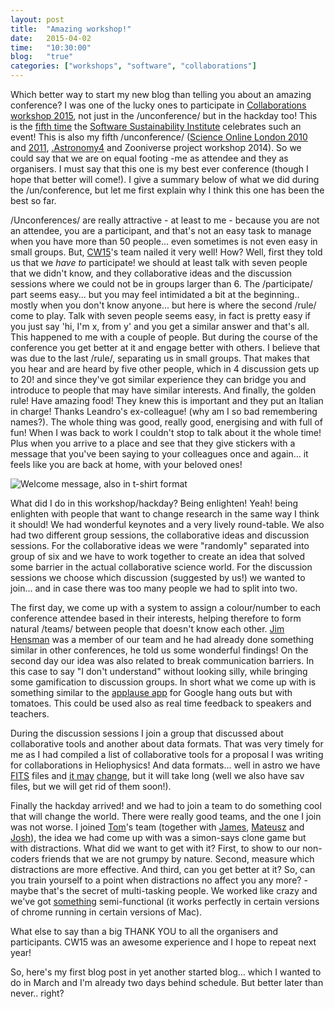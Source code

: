 ```yaml
---
layout: post
title:  "Amazing workshop!"
date:   2015-04-02
time:   "10:30:00"
blog:   "true"
categories: ["workshops", "software", "collaborations"]
---
```


Which better way to start my new blog than telling you about an amazing conference?
I was one of the lucky ones to participate in [Collaborations workshop 2015][CW15], not just in the /unconference/ but in the hackday too!
This is the [fifth time][SSIws] the [Software Sustainability Institute][SSI] celebrates such an event! This is also my fifth /unconference/
([Science Online London 2010][SOLO10] and [2011][SOLO11],
[.Astronomy4][dotAstro4]
and Zooniverse project workshop 2014).
So we could say that we are on equal footing -me as attendee and they as organisers.
I must say that this one is my best ever conference (though I hope that better will come!).
I give a summary below of what we did during the /un/conference, but let me first explain why I think this one has been the best so far.

/Unconferences/ are really attractive - at least to me - because you are not an attendee, you are a participant, and that's not an easy task to manage when you  have more than 50 people... even sometimes is not even easy in small groups.
But, [CW15][CW15]'s team nailed it very well! How?
Well, first they told us that we *have to* participate! we should at least talk with seven people that we didn't know, and they collaborative ideas and the discussion sessions where we could not be in groups larger than 6.
The /participate/ part seems easy... but you may feel intimidated a bit at the beginning.. mostly when you don't know anyone... but here is where the second /rule/ come to play.
Talk with seven people seems easy, in fact is pretty easy if you just say 'hi, I'm x, from y' and you get a similar answer and that's all. This happened to me with a couple of people. But during the course of the conference you get better at it and engage better with others.
I believe that was due to the last /rule/, separating us in small groups.
That makes that you hear and are heard by five other people, which in 4 discussion gets up to 20! and since they've got similar experience they can bridge you and introduce to people that may have similar interests.
And finally, the golden rule! Have amazing food! They knew this is important and they put an Italian in charge! Thanks Leandro's ex-colleague! (why am I so bad remembering names?).
The whole thing was good, really good, energising and with full of fun! When I was back to work I couldn't stop to talk about it the whole time! Plus when you arrive to a place and see that they give stickers with a message that you've been saying to your colleagues once and again... it feels like you are back at home, with your beloved ones!

![Welcome message, also in t-shirt format](http://www.software.ac.uk/sites/default/files/images/content/NeilAndSimonDenver.jpg)

What did I do in this workshop/hackday? Being enlighten! Yeah! being enlighten with people that want to change research in the same way I think it should!
We had wonderful keynotes and a very lively round-table.
We also had two different group sessions, the collaborative ideas and discussion sessions.
For the collaborative ideas we were "randomly" separated into group of six and we have to work together to create an idea that solved some barrier in the actual collaborative science world.
For the discussion sessions we choose which discussion (suggested by us!) we wanted to join... and in case there was too many people we had to split into two.

The first day, we come up with a system to assign a colour/number to each conference attendee based in their interests, helping therefore to form natural /teams/ between people that doesn't know each other. [Jim Hensman][JimH] was a member of our team and he had already done something similar in other conferences, he told us some wonderful findings!
On the second day our idea was also related to break communication barriers. In this case to say "I don't understand" without looking silly, while bringing some gamification to discussion groups. In short what we come up with is something similar to the [applause app][applause] for Google hang outs but with tomatoes.
This could be used also as real time feedback to speakers and teachers.

During the discussion sessions I join a group that discussed about collaborative tools and another about data formats. That was very timely for me as I had compiled a list of collaborative tools for a proposal I was writing for collaborations in Heliophysics! And data formats... well in astro we have [FITS][fits] files and [it may][stsci] [change][giveupfits], but it will take long (well we also have sav files, but we will get rid of them soon!).

Finally the hackday arrived! and we had to join a team to do something cool that will change the world. There were really good teams, and the one I join was not worse.
I joined [Tom][tom]'s team (together with [James][james], [Mateusz][mat] and [Josh][josh]), the idea we had come up with was a simon-says clone game but with distractions.  What did we want to get with it?
First, to show to our non-coders friends that we are not grumpy by nature.
Second, measure which distractions are more effective.
And third, can you get better at it? So, can you train yourself to a point when distractions no affect you any more? - maybe that's the secret of multi-tasking people.
We worked like crazy and we've got [something][simoncodes] semi-functional (it works perfectly in certain versions of chrome running in certain versions of Mac).

What else to say than a big THANK YOU to all the organisers and participants. CW15 was an awesome experience and I hope to repeat next year!

So, here's my first blog post in yet another started blog... which I wanted to do in March and I'm already two days behind schedule. But better later than never.. right?

[CW15]: http://www.software.ac.uk/cw15/
[SSI]:  http://www.software.ac.uk
[SSIws]: http://www.software.ac.uk/community/workshops
[SOLO10]: http://www.nature.com/spoton/2010/09/science-online-london-2010-index-of-blog-posts-videos-photos-and-stuff/
[SOLO11]: http://www.nature.com/spoton/2011/10/online-coverage-of-science-online-london-2011-blog-posts/
[dotAstro4]: http://dotastronomy.com/events/four/
[JimH]: http://www.seriousgamesinstitute.co.uk/community/view.aspx?i=2FDCCD73-9F8A-4987-A8DD-81FC051B2029
[applause]: http://thenextweb.com/google/2014/09/09/google-unveils-applause-hangouts-air-tool-lets-viewers-cheer-jeer-real-time
[fits]: http://en.wikipedia.org/wiki/FITS
[stsci]: https://asdf-standard.readthedocs.org/en/latest/intro.html
[giveupfits]: https://groups.google.com/forum/#!searchin/astropy-dev/fits/astropy-dev/aXV1-xsvTyI/0lkibA5VbrkJ
[tom]: https://github.com/tompollard
[james]: https://github.com/drjwbaker
[mat]: https://github.com/mkuzak
[josh]: https://github.com/jhtpotter
[simoncodes]: https://github.com/simoncodes/simoncodes